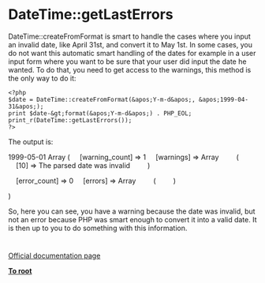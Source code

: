 # DateTime::getLastErrors





DateTime::createFromFormat is smart to handle the cases where you input an invalid date, like April 31st, and convert it to May 1st. In some cases, you do not want this automatic smart handling of the dates for example in a user input form where you want to be sure that your user did input the date he wanted. To do that, you need to get access to the warnings, this method is the only way to do it:



```
<?php
$date = DateTime::createFromFormat(&apos;Y-m-d&apos;, &apos;1999-04-31&apos;);
print $date-&gt;format(&apos;Y-m-d&apos;) . PHP_EOL;
print_r(DateTime::getLastErrors());
?>
```


The output is:

1999-05-01
Array
(
&#xA0; &#xA0; [warning_count] =&gt; 1
&#xA0; &#xA0; [warnings] =&gt; Array
&#xA0; &#xA0; &#xA0; &#xA0; (
&#xA0; &#xA0; &#xA0; &#xA0; &#xA0; &#xA0; [10] =&gt; The parsed date was invalid
&#xA0; &#xA0; &#xA0; &#xA0; )

&#xA0; &#xA0; [error_count] =&gt; 0
&#xA0; &#xA0; [errors] =&gt; Array
&#xA0; &#xA0; &#xA0; &#xA0; (
&#xA0; &#xA0; &#xA0; &#xA0; )

)

So, here you can see, you have a warning because the date was invalid, but not an error because PHP was smart enough to convert it into a valid date. It is then up to you to do something with this information.

  

#

[Official documentation page](https://www.php.net/manual/en/datetime.getlasterrors.php)

**[To root](/README.md)**